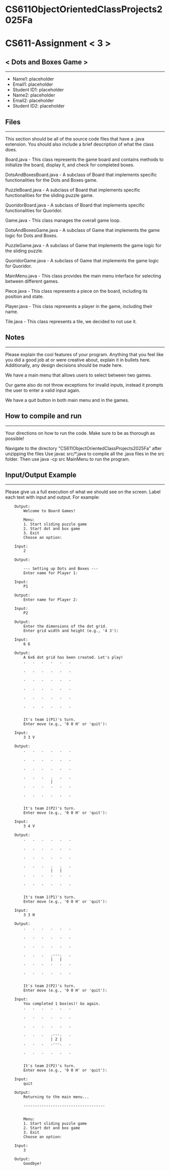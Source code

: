 # CS611ObjectOrientedClassProjects2025Fa





# CS611-Assignment < 3 >
## < Dots and Boxes Game >
---------------------------------------------------------------------------
- Name1: placeholder
- Email1: placeholder
- Student ID1: placeholder
- Name2: placeholder
- Email2: placeholder
- Student ID2: placeholder

## Files
---------------------------------------------------------------------------

This section should be all of the source code files that have a .java extension. You should also include a brief description of what the class does.

Board.java - This class represents the game board and contains methods to initialize the board, display it, and check for completed boxes.

DotsAndBoxesBoard.java - A subclass of Board that implements specific functionalities for the Dots and Boxes game.

PuzzleBoard.java - A subclass of Board that implements specific functionalities for the sliding puzzle game.

QuoridorBoard.java - A subclass of Board that implements specific functionalities for Quoridor.

Game.java - This class manages the overall game loop.

DotsAndBoxesGame.java - A subclass of Game that implements the game logic for Dots and Boxes.

PuzzleGame.java - A subclass of Game that implements the game logic for the sliding puzzle.

QuoridorGame.java - A subclass of Game that implements the game logic for Quoridor.

MainMenu.java - This class provides the main menu interface for selecting between different games.

Piece.java - This class represents a piece on the board, including its position and state.

Player.java - This class represents a player in the game, including their name.

Tile.java - This class represents a tile, we decided to not use it.


## Notes
---------------------------------------------------------------------------
Please explain the cool features of your program. Anything that you feel like you did a good job at or were creative about, explain it in bullets here. Additionally, any design decisions should be made here.

We have a main menu that allows users to select between two games. 

Our game also do not throw exceptions for invalid inputs, instead it prompts the user to enter a valid input again.

We have a quit button in both main menu and in the games.


## How to compile and run
---------------------------------------------------------------------------
Your directions on how to run the code. Make sure to be as thorough as possible!

Navigate to the directory "CS611ObjectOrientedClassProjects2025Fa" after unzipping the files
Use javac src/*.java   to compile all the .java files in the src folder.
Then use java -cp src MainMenu to run the program.

## Input/Output Example
---------------------------------------------------------------------------
Please give us a full execution of what we should see on the screen. Label each text with input and output. For example:

```
    Output:
        Welcome to Board Games!

        Menu:
        1. Start sliding puzzle game
        2. Start dot and box game
        3. Exit
        Choose an option:

    Input:
        2

    Output:
        
        --- Setting up Dots and Boxes ---
        Enter name for Player 1:
    
    Input:
        P1

    Output:
        Enter name for Player 2:
    
    Input:
        P2

    Output:
        Enter the dimensions of the dot grid.
        Enter grid width and height (e.g., '4 3'): 
    
    Input:
        6 6

    Output:
        A 6x6 dot grid has been created. Let's play!
        .   .   .   .   .   .

        .   .   .   .   .   .

        .   .   .   .   .   .

        .   .   .   .   .   .

        .   .   .   .   .   .

        .   .   .   .   .   .


        It's team 1(P1)'s turn.
        Enter move (e.g., '0 0 H' or 'quit'):

    Input:
        3 3 V

    Output:
        .   .   .   .   .   .

        .   .   .   .   .   .

        .   .   .   .   .   .

        .   .   .   .   .   .
                    |
        .   .   .   .   .   .

        .   .   .   .   .   .


        It's team 2(P2)'s turn.
        Enter move (e.g., '0 0 H' or 'quit'):

    Input:
        3 4 V

    Output:
        .   .   .   .   .   .

        .   .   .   .   .   .

        .   .   .   .   .   .

        .   .   .   .   .   .
                    |   |
        .   .   .   .   .   .

        .   .   .   .   .   .


        It's team 1(P1)'s turn.
        Enter move (e.g., '0 0 H' or 'quit'):

    Input:
        3 3 H
    
    Output:
        .   .   .   .   .   .

        .   .   .   .   .   .

        .   .   .   .   .   .

        .   .   .   .---.   .
                    |   |
        .   .   .   .   .   .

        .   .   .   .   .   .


        It's team 2(P2)'s turn.
        Enter move (e.g., '0 0 H' or 'quit'):

    Input:
        You completed 1 box(es)! Go again.
        .   .   .   .   .   .

        .   .   .   .   .   .

        .   .   .   .   .   .

        .   .   .   .---.   .
                    | 2 |
        .   .   .   .---.   .

        .   .   .   .   .   .


        It's team 2(P2)'s turn.
        Enter move (e.g., '0 0 H' or 'quit'):

    Input:
        quit

    Output:
        Returning to the main menu...

        ------------------------------------


        Menu:
        1. Start sliding puzzle game
        2. Start dot and box game
        3. Exit
        Choose an option:

    Input:
        3

    Output:
        Goodbye!


```


